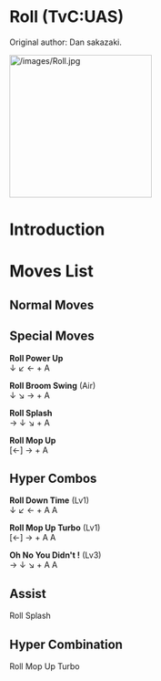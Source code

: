 # Roll (TvC:UAS)

Original author: Dan sakazaki.

<img src="/images/Roll.jpg" title="/images/Roll.jpg" width="250"
alt="/images/Roll.jpg" />  

# Introduction

# Moves List

## Normal Moves

## Special Moves

**Roll Power Up**  
↓ ↙ ← + A

**Roll Broom Swing** (Air)  
↓ ↘ → + A

**Roll Splash**  
→ ↓ ↘ + A

**Roll Mop Up**  
\[←\] → + A

## Hyper Combos

**Roll Down Time** (Lv1)  
↓ ↙ ← + A A

**Roll Mop Up Turbo** (Lv1)  
\[←\] → + A A

**Oh No You Didn't !** (Lv3)  
→ ↓ ↘ + A A

## Assist

Roll Splash

## Hyper Combination

Roll Mop Up Turbo
